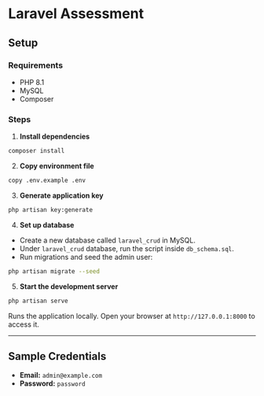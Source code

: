 # Laravel Assessment

## Setup

### Requirements
- PHP 8.1
- MySQL
- Composer

### Steps

1. **Install dependencies**
```bash
composer install
````

2. **Copy environment file**

```bash
copy .env.example .env
```

3. **Generate application key**

```bash
php artisan key:generate
```

4. **Set up database**

* Create a new database called `laravel_crud` in MySQL.
* Under `laravel_crud` database, run the script inside `db_schema.sql`.
* Run migrations and seed the admin user:

```bash
php artisan migrate --seed
```

5. **Start the development server**

```bash
php artisan serve
```

Runs the application locally. Open your browser at `http://127.0.0.1:8000` to access it.

---

## Sample Credentials

* **Email:** `admin@example.com`
* **Password:** `password`
